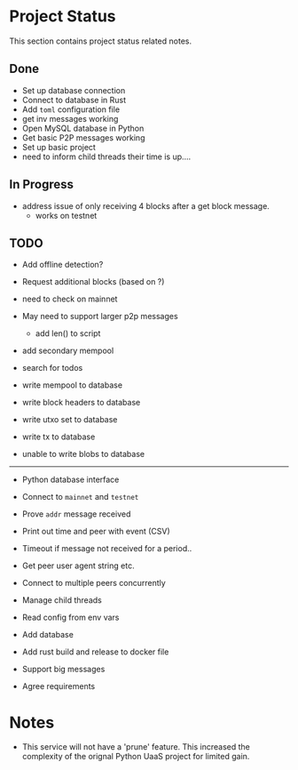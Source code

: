 # Project Status
This section contains project status related notes.

## Done
* Set up database connection
* Connect to database in Rust
* Add `toml` configuration file
* get inv messages working
* Open MySQL database in Python
* Get basic P2P messages working
* Set up basic project
* need to inform child threads their time is up....

## In Progress

* address issue of only receiving 4 blocks after a get block message.
    * works on testnet

## TODO
* Add offline detection?
* Request additional blocks (based on ?)
* need to check on mainnet
* May need to support larger p2p messages
    * add len() to script

* add secondary mempool
* search for todos

* write mempool to database
* write block headers to database
* write utxo set to database
* write tx to database

* unable to write blobs to database

-----
* Python database interface

* Connect to `mainnet` and `testnet`
* Prove `addr` message received

* Print out time and peer with event (CSV)
* Timeout if message not received for a period..
* Get peer user agent string etc.
* Connect to multiple peers concurrently
* Manage child threads
* Read config from env vars
* Add database
* Add rust build and release to docker file

* Support big messages
* Agree requirements


# Notes
* This service will not have a 'prune' feature. This increased the complexity of the orignal Python UaaS project for limited gain.